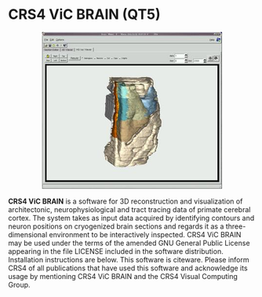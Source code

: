 # CRS4 ViC BRAIN (QT5)

<p align="center">
    <img alt="BRAIN, the user interface" src="./img/viewer3ds.jpg">
</p>

**CRS4 ViC BRAIN** is a software for 3D reconstruction and visualization of architectonic, neurophysiological and tract tracing data of primate cerebral cortex. The system takes as input data acquired by identifying contours and neuron positions on cryogenized brain sections and regards it as a three-dimensional environment to be interactively inspected.
CRS4 ViC BRAIN may be used under the terms of the amended GNU General Public License appearing in the file LICENSE included in the software distribution. Installation instructions are below. This software is citeware. Please inform CRS4 of all publications that have used this software and acknowledge its usage by mentioning CRS4 ViC BRAIN and the CRS4 Visual Computing Group. 

